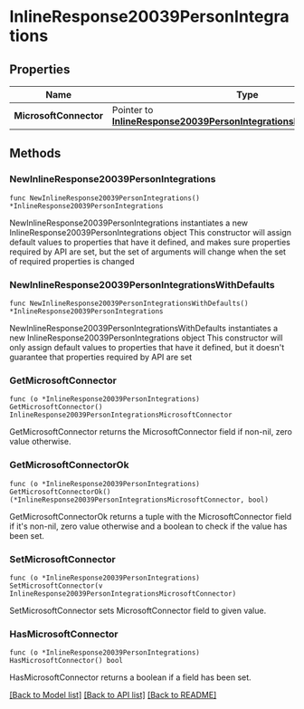 # InlineResponse20039PersonIntegrations

## Properties

Name | Type | Description | Notes
------------ | ------------- | ------------- | -------------
**MicrosoftConnector** | Pointer to [**InlineResponse20039PersonIntegrationsMicrosoftConnector**](inline_response_200_39_person_integrations_microsoftConnector.md) |  | [optional] 

## Methods

### NewInlineResponse20039PersonIntegrations

`func NewInlineResponse20039PersonIntegrations() *InlineResponse20039PersonIntegrations`

NewInlineResponse20039PersonIntegrations instantiates a new InlineResponse20039PersonIntegrations object
This constructor will assign default values to properties that have it defined,
and makes sure properties required by API are set, but the set of arguments
will change when the set of required properties is changed

### NewInlineResponse20039PersonIntegrationsWithDefaults

`func NewInlineResponse20039PersonIntegrationsWithDefaults() *InlineResponse20039PersonIntegrations`

NewInlineResponse20039PersonIntegrationsWithDefaults instantiates a new InlineResponse20039PersonIntegrations object
This constructor will only assign default values to properties that have it defined,
but it doesn't guarantee that properties required by API are set

### GetMicrosoftConnector

`func (o *InlineResponse20039PersonIntegrations) GetMicrosoftConnector() InlineResponse20039PersonIntegrationsMicrosoftConnector`

GetMicrosoftConnector returns the MicrosoftConnector field if non-nil, zero value otherwise.

### GetMicrosoftConnectorOk

`func (o *InlineResponse20039PersonIntegrations) GetMicrosoftConnectorOk() (*InlineResponse20039PersonIntegrationsMicrosoftConnector, bool)`

GetMicrosoftConnectorOk returns a tuple with the MicrosoftConnector field if it's non-nil, zero value otherwise
and a boolean to check if the value has been set.

### SetMicrosoftConnector

`func (o *InlineResponse20039PersonIntegrations) SetMicrosoftConnector(v InlineResponse20039PersonIntegrationsMicrosoftConnector)`

SetMicrosoftConnector sets MicrosoftConnector field to given value.

### HasMicrosoftConnector

`func (o *InlineResponse20039PersonIntegrations) HasMicrosoftConnector() bool`

HasMicrosoftConnector returns a boolean if a field has been set.


[[Back to Model list]](../README.md#documentation-for-models) [[Back to API list]](../README.md#documentation-for-api-endpoints) [[Back to README]](../README.md)


